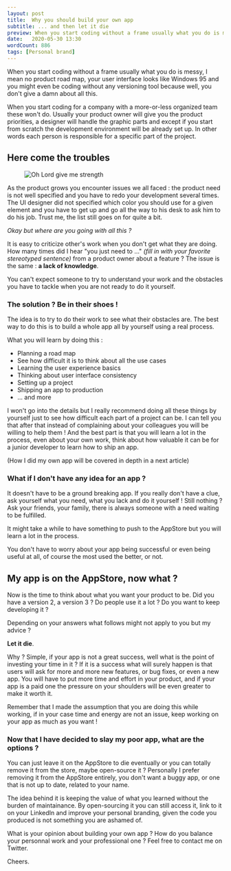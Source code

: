 ```yaml
---
layout: post
title:  Why you should build your own app
subtitle: ... and then let it die
preview: When you start coding without a frame usually what you do is messy, I mean no product road map, your user interface looks like Windows 95 and you might even be coding without any versioning tool because well, you don't give a damn about all this.
date:   2020-05-30 13:30
wordCount: 886
tags: [Personal brand]
---
```


When you start coding without a frame usually what you do is messy,
I mean no product road map, your user interface looks like Windows 95 and you might even be coding
without any versioning tool because well, you don't give a damn about all this.

When you start coding for a company with a more-or-less organized team these won't do. Usually your product owner will give you the product priorities, a designer will handle the graphic parts and except if you start from scratch the development environment will be already set up. In other words each person is responsible for a specific part of the project.

## Here come the troubles

<p>
    <figure>
        <img src="{{site.url}}/assets/img/strength.jpeg" alt="Oh Lord give me strength"/>
    </figure>
</p>

As the product grows you encounter issues we all faced : the product need is not well specified and you have to redo your development several times. The UI designer did not specified which color you should use for a given element and you have to get up and go all the way to his desk to ask him to do his job. Trust me, the list still goes on for quite a bit.

_Okay but where are you going with all this ?_

It is easy to criticize other's work when you don't get what they are doing. How many times did I hear "you just need to ..." _(fill in with your favorite stereotyped sentence)_ from a product owner about a feature ? The issue is the same : __a lack of knowledge__.

You can't expect someone to try to understand your work and the obstacles you have to tackle when you are not ready to do it yourself.

### The solution ? Be in their shoes !

The idea is to try to do their work to see what their obstacles are. The best way to do this is to build a whole app all by yourself using a real process.

What you will learn by doing this :
+ Planning a road map
+ See how difficult it is to think about all the use cases
+ Learning the user experience basics
+ Thinking about user interface consistency
+ Setting up a project
+ Shipping an app to production
+ ... and more

I won't go into the details but I really recommend doing all these things by yourself just to see how difficult each part of a project can be. I can tell you that after that instead of complaining about your colleagues you will be willing to help them ! And the best part is that you will learn a lot in the process, even about your own work, think about how valuable it can be for a junior developer to learn how to ship an app.

(How I did my own app will be covered in depth in a next article)

### What if I don't have any idea for an app ?

It doesn't have to be a ground breaking app. If you really don't have a clue, ask yourself what you need, what you lack and do it yourself ! Still nothing ? Ask your friends, your family, there is always someone with a need waiting to be fulfilled.

It might take a while to have something to push to the AppStore but you will learn a lot in the process.

You don't have to worry about your app being successful or even being useful at all, of course the most used the better, or not.

## My app is on the AppStore, now what ?

Now is the time to think about what you want your product to be. Did you have a version 2, a version 3 ? Do people use it a lot ? Do you want to keep developing it ?

Depending on your answers what follows might not apply to you but my advice ?

 __Let it die__.

Why ? Simple, if your app is not a great success, well what is the point of investing your time in it ? If it is a success what will surely happen is that users will ask for more and more new features, or bug fixes, or even a new app. You will have to put more time and effort in your product, and if your app is a paid one the pressure on your shoulders will be even greater to make it worth it.

Remember that I made the assumption that you are doing this while working, if in your case time and energy are not an issue, keep working on your app as much as you want !

### Now that I have decided to slay my poor app, what are the options ?

You can just leave it on the AppStore to die eventually or you can totally remove it from the store, maybe open-source it ? Personally I prefer removing it from the AppStore entirely, you don't want a buggy app, or one that is not up to date, related to your name.

The idea behind it is keeping the value of what you learned without the burden of maintainance. By open-sourcing it you can still access it, link to it on your LinkedIn and improve your personal branding, given the code you produced is not something you are ashamed of.

What is your opinion about building your own app ? How do you balance your personnal work and your professional one ? Feel free to contact me on Twitter.

Cheers.
